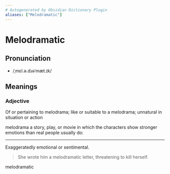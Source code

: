 ```yaml
---
# Autogenerated by Obsidian Dictionary Plugin
aliases: ["Melodramatic"]
---
```


# Melodramatic

## Pronunciation

- /ˌmɛl.ə.dɹəˈmæt.ɪk/

## Meanings

### Adjective

Of or pertaining to melodrama; like or suitable to a melodrama; unnatural in situation or action

melodrama
a story, play, or movie in which the characters show stronger emotions than real people usually do:

---

Exaggeratedly emotional or sentimental.

> She wrote him a melodramatic letter, threatening to kill herself.




melodramatic